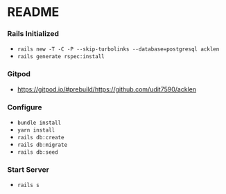 # README

### Rails Initialized
* `rails new -T -C -P --skip-turbolinks --database=postgresql acklen`
* `rails generate rspec:install`

### Gitpod
* https://gitpod.io/#prebuild/https://github.com/udit7590/acklen

### Configure
* `bundle install`
* `yarn install`
* `rails db:create`
* `rails db:migrate`
* `rails db:seed`

### Start Server
* `rails s`

